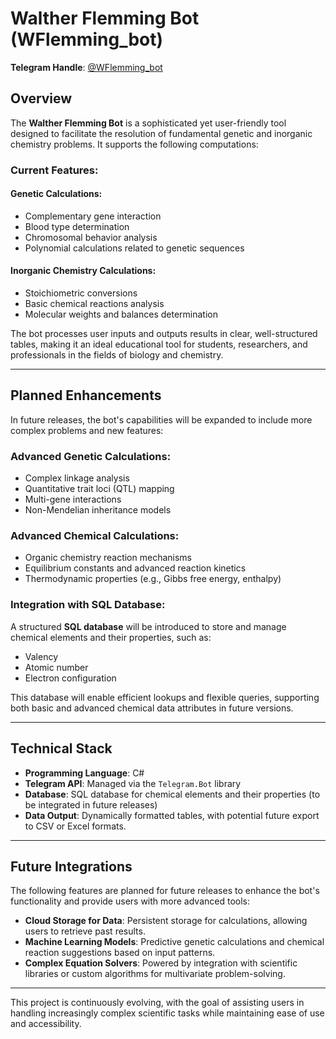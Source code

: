 # Walther Flemming Bot (WFlemming_bot)

**Telegram Handle**: [@WFlemming_bot](https://t.me/WFlemming_bot)

## Overview

The **Walther Flemming Bot** is a sophisticated yet user-friendly tool designed to facilitate the resolution of fundamental genetic and inorganic chemistry problems. It supports the following computations:

### Current Features:

#### Genetic Calculations:
- Complementary gene interaction
- Blood type determination
- Chromosomal behavior analysis
- Polynomial calculations related to genetic sequences

#### Inorganic Chemistry Calculations:
- Stoichiometric conversions
- Basic chemical reactions analysis
- Molecular weights and balances determination

The bot processes user inputs and outputs results in clear, well-structured tables, making it an ideal educational tool for students, researchers, and professionals in the fields of biology and chemistry.

---

## Planned Enhancements

In future releases, the bot's capabilities will be expanded to include more complex problems and new features:

### Advanced Genetic Calculations:
- Complex linkage analysis
- Quantitative trait loci (QTL) mapping
- Multi-gene interactions
- Non-Mendelian inheritance models

### Advanced Chemical Calculations:
- Organic chemistry reaction mechanisms
- Equilibrium constants and advanced reaction kinetics
- Thermodynamic properties (e.g., Gibbs free energy, enthalpy)

### Integration with SQL Database:
A structured **SQL database** will be introduced to store and manage chemical elements and their properties, such as:
- Valency
- Atomic number
- Electron configuration

This database will enable efficient lookups and flexible queries, supporting both basic and advanced chemical data attributes in future versions.

---

## Technical Stack

- **Programming Language**: C#
- **Telegram API**: Managed via the `Telegram.Bot` library
- **Database**: SQL database for chemical elements and their properties (to be integrated in future releases)
- **Data Output**: Dynamically formatted tables, with potential future export to CSV or Excel formats.

---

## Future Integrations

The following features are planned for future releases to enhance the bot's functionality and provide users with more advanced tools:

- **Cloud Storage for Data**: Persistent storage for calculations, allowing users to retrieve past results.
- **Machine Learning Models**: Predictive genetic calculations and chemical reaction suggestions based on input patterns.
- **Complex Equation Solvers**: Powered by integration with scientific libraries or custom algorithms for multivariate problem-solving.

---

This project is continuously evolving, with the goal of assisting users in handling increasingly complex scientific tasks while maintaining ease of use and accessibility.
